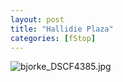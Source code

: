 ```yaml
---
layout: post
title: "Hallidie Plaza"
categories: [fStop]
---
```

<img alt="bjorke_DSCF4385.jpg" src="http://www.botzilla.com/blog/archives/pix2014/bjorke_DSCF4385.jpg" class="img-responsive" border="0" />



